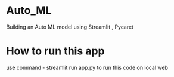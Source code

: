 # Auto_ML
Building an Auto ML model using Streamlit , Pycaret 

# How to run this app
use command - streamlit run app.py to run this code on local web
